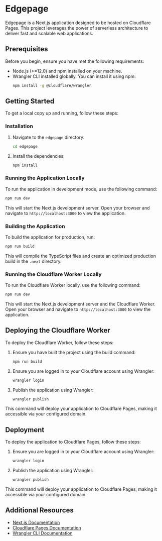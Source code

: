 # Edgepage

Edgepage is a Next.js application designed to be hosted on Cloudflare Pages. This project leverages the power of serverless architecture to deliver fast and scalable web applications.

## Prerequisites

Before you begin, ensure you have met the following requirements:
- Node.js (>=12.0) and npm installed on your machine.
- Wrangler CLI installed globally. You can install it using npm:
  ```bash
  npm install -g @cloudflare/wrangler
  ```

## Getting Started

To get a local copy up and running, follow these steps:

### Installation

1. Navigate to the `edgepage` directory:
   ```bash
   cd edgepage
   ```

2. Install the dependencies:
   ```bash
   npm install
   ```

### Running the Application Locally

To run the application in development mode, use the following command:

```bash
npm run dev
```

This will start the Next.js development server. Open your browser and navigate to `http://localhost:3000` to view the application.

### Building the Application

To build the application for production, run:

```bash
npm run build
```

This will compile the TypeScript files and create an optimized production build in the `.next` directory.

### Running the Cloudflare Worker Locally

To run the Cloudflare Worker locally, use the following command:

```bash
npm run dev
```

This will start the Next.js development server and the Cloudflare Worker. Open your browser and navigate to `http://localhost:3000` to view the application.

## Deploying the Cloudflare Worker

To deploy the Cloudflare Worker, follow these steps:

1. Ensure you have built the project using the build command:
   ```bash
   npm run build
   ```

2. Ensure you are logged in to your Cloudflare account using Wrangler:
   ```bash
   wrangler login
   ```

3. Publish the application using Wrangler:
   ```bash
   wrangler publish
   ```

This command will deploy your application to Cloudflare Pages, making it accessible via your configured domain.

## Deployment

To deploy the application to Cloudflare Pages, follow these steps:

1. Ensure you are logged in to your Cloudflare account using Wrangler:
   ```bash
   wrangler login
   ```

2. Publish the application using Wrangler:
   ```bash
   wrangler publish
   ```

This command will deploy your application to Cloudflare Pages, making it accessible via your configured domain.

## Additional Resources

- [Next.js Documentation](https://nextjs.org/docs)
- [Cloudflare Pages Documentation](https://developers.cloudflare.com/pages)
- [Wrangler CLI Documentation](https://developers.cloudflare.com/workers/cli-wrangler)

